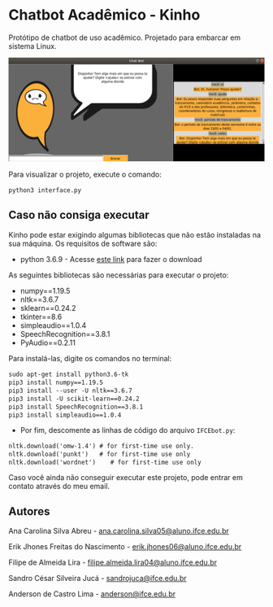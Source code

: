 # Chatbot Acadêmico - Kinho

Protótipo de chatbot de uso acadêmico. Projetado para embarcar em sistema Linux.

![Kinho chatbot](images/chatbotEmFuncionamento.png)

Para visualizar o projeto, execute o comando:

```
python3 interface.py
```

## Caso não consiga executar

Kinho pode estar exigindo algumas bibliotecas que não estão instaladas na sua máquina. Os requisitos de software são:

* python 3.6.9 - Acesse [este link](https://www.python.org/downloads/) para fazer o download

As seguintes bibliotecas são necessárias para executar o projeto:

* numpy==1.19.5
* nltk==3.6.7
* sklearn==0.24.2
* tkinter==8.6
* simpleaudio==1.0.4
* SpeechRecognition==3.8.1
* PyAudio==0.2.11

Para instalá-las, digite os comandos no terminal:

```
sudo apt-get install python3.6-tk
pip3 install numpy==1.19.5
pip3 install --user -U nltk==3.6.7
pip3 install -U scikit-learn==0.24.2
pip3 install SpeechRecognition==3.8.1
pip3 install simpleaudio==1.0.4

```

* Por fim, descomente as linhas de código do arquivo `IFCEbot.py`:

```
nltk.download('omw-1.4') # for first-time use only.
nltk.download('punkt')   # for first-time use only
nltk.download('wordnet')    # for first-time use only
```

Caso você ainda não conseguir executar este projeto, pode entrar em contato através do meu email.

## Autores

Ana Carolina Silva Abreu - ana.carolina.silva05@aluno.ifce.edu.br

Erik Jhones Freitas do Nascimento - erik.jhones06@aluno.ifce.edu.br

Filipe de Almeida Lira - filipe.almeida.lira04@aluno.ifce.edu.br

Sandro César Silveira Jucá - sandrojuca@ifce.edu.br

Anderson de Castro Lima - anderson@ifce.edu.br
